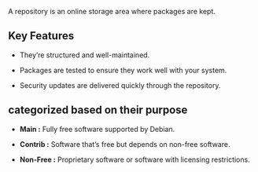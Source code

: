 A repository is an online storage area where packages are kept.

## Key Features

- They’re structured and well-maintained.

- Packages are tested to ensure they work well with your system.

- Security updates are delivered quickly through the repository.

## categorized based on their purpose

- **Main :** Fully free software supported by Debian.

- **Contrib :** Software that’s free but depends on non-free software.

- **Non-Free :** Proprietary software or software with licensing restrictions.